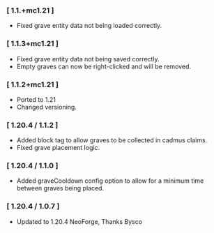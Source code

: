 ### [ 1.1.+mc1.21 ]
- Fixed grave entity data not being loaded correctly.

### [ 1.1.3+mc1.21 ]
- Fixed grave entity data not being saved correctly.
- Empty graves can now be right-clicked and will be removed.

### [ 1.1.2+mc1.21 ]
- Ported to 1.21
- Changed versioning.

### [ 1.20.4 / 1.1.2 ]
- Added block tag to allow graves to be collected in cadmus claims.
- Fixed grave placement logic.

### [ 1.20.4 / 1.1.0 ]
- Added graveCooldown config option to allow for a minimum time between graves being placed.

### [ 1.20.4 / 1.0.7 ]
- Updated to 1.20.4 NeoForge, Thanks Bysco